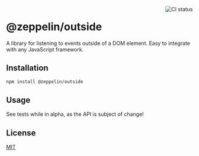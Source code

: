 <img src="https://github.com/zeppelin/outside/actions/workflows/ci.yml/badge.svg" alt="CI status" align="right">

# @zeppelin/outside

A library for listening to events outside of a DOM element. Easy to integrate with any JavaScript framework.

## Installation

```sh
npm install @zeppelin/outside
```

## Usage

See tests while in alpha, as the API is subject of change!


## License

[MIT](https://github.com/zeppelin/outside/tree/master/LICENSE.txt)
